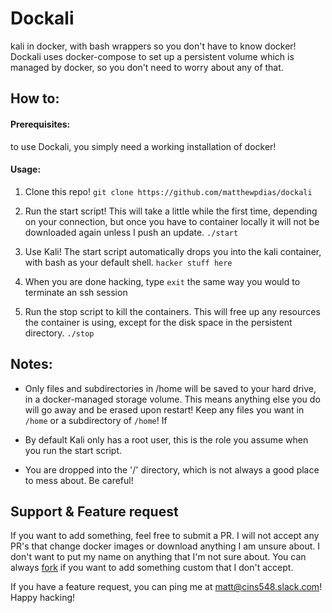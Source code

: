 # Dockali

kali in docker, with bash wrappers so you don't have to know docker! Dockali uses docker-compose to set up a persistent volume which is managed by docker, so you don't need to worry about any of that. 

## How to:

#### Prerequisites:
to use Dockali, you simply need a working installation of docker!

#### Usage:
1. Clone this repo!
```git clone https://github.com/matthewpdias/dockali```

2. Run the start script! This will take a little while the first time, depending on your connection, but once you have to container locally it will not be downloaded again unless I push an update.
```./start```

3. Use Kali! The start script automatically drops you into the kali container, with bash as your default shell.
```hacker stuff here```

4. When you are done hacking, type `exit` the same way you would to terminate an ssh session

5. Run the stop script to kill the containers. This will free up any resources the container is using, except for the disk space in the persistent directory.
```./stop```

## Notes:
- Only files and subdirectories in /home will be saved to your hard drive, in a docker-managed storage volume. This means anything else you do will go away and be erased upon restart! Keep any files you want in `/home` or a subdirectory of `/home`! If 

 - By default Kali only has a root user, this is the role you assume when you run the start script.
 
 - You are dropped into the '/' directory, which is not always a good place to mess about. Be careful!
 
## Support & Feature request
If you want to add something, feel free to submit a PR. I will not accept any PR's that change docker images or download anything I am unsure about. I don't want to put my name on anything that I'm not sure about. You can always [fork](https://github.com/matthewpdias/dockali#fork-destination-box) if you want to add something custom that I don't accept.

If you have a feature request, you can ping me at matt@cins548.slack.com! Happy hacking!
